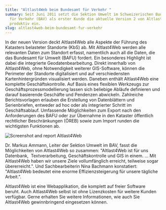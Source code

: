 ```yaml
---
title: "Altlast4Web beim Bundesamt für Verkehr "
summary: Seit Juni 2011 setzt die Sektion Umwelt im Schweizerischen Bundesamt
  für Verkehr (BAV) als erster Kunde die aktuelle Version 2 von Altlast4Web
  produktiv ein.
slug: altlast4web-beim-bundesamt-fur-verkehr
---
```

In der neuen Version deckt Altlast4Web alle Aspekte der Führung des Katasters belasteter Standorte (KbS) ab. Mit Altlast4Web werden alle relevanten Daten zum Standort erfasst, namentlich auch all die Daten, die das Bundesamt für Umwelt (BAFU) fordert. Ein besonderes Highlight ist dabei die integrierte Geodatenbearbeitung. Direkt innerhalb von Altlast4Web, ohne Notwendigkeit weiterer GIS-Software, können die Perimeter der Standorte digitalisiert und auf verschiedensten Kartenhintergründen visualisiert werden. Daneben enthält Altlast4Web eine komplette Geschäftskontrolle. Auf Basis eines flexiblen Werkzeugs zur Geschäftsprozessmodellierung lassen sich beliebige Abläufe definieren und darauf basierende Geschäfte und Pendenzen abwickeln. Zahlreiche Berichtsvorlagen erlauben die Erstellung von Daten­blättern und Serienbriefen, entweder ad hoc oder als integrierter Schritt im Geschäftsablauf. Umfassende Möglichkeiten zum Export nach den Anforderungen des BAFU oder zur Übernahme in den Kataster öffentlich rechtlicher Beschränkungen (ÖREB) sowie zum Import runden die wichtigsten Funktionen ab.

![Screenshot and report Altlast4Web](/images/blog/altlast4web-beim-bundesamt-fur-verkehr/a4webblog.png)

Dr. Markus Ammann, Leiter der Sektion Umwelt im BAV, fasst die Möglichkeiten von Altlast4Web so zusammen: "Altlast4Web ist für uns Datenbank,  Textverarbeitung, Geschäftskontrolle und GIS in einem. ... Mit Altlast4Web haben wir unsere Ziele vollumfänglich erreicht, teilweise sogar übererreicht.". Und Sachbearbeiterin Nina Bachmann konstatiert: "Altlast4Web bedeutet eine enorme Effizienzsteigerung für unsere tägliche Arbeit.".

Altlast4Web ist eine Webapplikation, die komplett auf freier Software beruht. Auch Altlast4Web selbst ist ohne Lizenzkosten für weitere Kunden verfügbar. Gerne erhalten Sie weitere Informationen, wie auch Sie Altlast4Web gewinnbringend eingesetzen können.